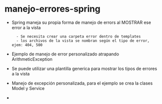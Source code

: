 # manejo-errores-spring

- Spring maneja su propia forma de manejo de errors al MOSTRAR ese error a la vista

		- Se necesita crear una carpeta error dentro de templates
		- los archivos de la vista se nombran según el tipo de error, ejem: 404, 500
		
		
- Ejemplo de manejo de error personalizado atrapando ArithmeticException 

- Se puede utilizar una plantilla generica para mostrar los tipos de errores a la vista 

- Manejo de excepción personalizada, para el ejemplo se crea la clases Model y Service

- 